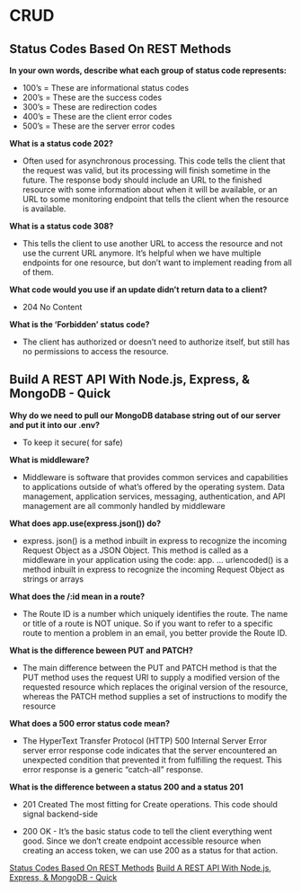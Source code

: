 # CRUD

## Status Codes Based On REST Methods

**In your own words, describe what each group of status code represents:**
- 100’s = These are informational status codes
- 200’s = These are the success codes
- 300’s = These are redirection codes
- 400’s = These are the client error codes
- 500’s = These are the server error codes



**What is a status code 202?**

- Often used for asynchronous processing. This code tells the client that the request was valid, but its processing will finish sometime in the future. The response body should include an URL to the finished resource with some information about when it will be available, or an URL to some monitoring endpoint that tells the client when the resource is available.

**What is a status code 308?**

- This tells the client to use another URL to access the resource and not use the current URL anymore. It’s helpful when we have multiple endpoints for one resource, but don’t want to implement reading from all of them.


**What code would you use if an update didn’t return data to a client?**

- 204 No Content


**What is the ‘Forbidden’ status code?**

- The client has authorized or doesn’t need to authorize itself, but still has no permissions to access the resource.


## Build A REST API With Node.js, Express, & MongoDB - Quick 


**Why do we need to pull our MongoDB database string out of our server and put it into our .env?**

- To keep it secure( for safe)


**What is middleware?**

- Middleware is software that provides common services and capabilities to applications outside of what’s offered by the operating system. Data management, application services, messaging, authentication, and API management are all commonly handled by middleware

**What does app.use(express.json()) do?**

- express. json() is a method inbuilt in express to recognize the incoming Request Object as a JSON Object. This method is called as a middleware in your application using the code: app. … urlencoded() is a method inbuilt in express to recognize the incoming Request Object as strings or arrays


**What does the /:id mean in a route?**


- The Route ID is a number which uniquely identifies the route. The name or title of a route is NOT unique. So if you want to refer to a specific route to mention a problem in an email, you better provide the Route ID.


**What is the difference beween PUT and PATCH?**

- The main difference between the PUT and PATCH method is that the PUT method uses the request URI to supply a modified version of the requested resource which replaces the original version of the resource, whereas the PATCH method supplies a set of instructions to modify the resource




**What does a 500 error status code mean?**

- The HyperText Transfer Protocol (HTTP) 500 Internal Server Error server error response code indicates that the server encountered an unexpected condition that prevented it from fulfilling the request. This error response is a generic “catch-all” response.

**What is the difference between a status 200 and a status 201**

- 201 Created  The most fitting for Create operations. This code should signal backend-side

- 200 OK - It’s the basic status code to tell the client everything went good. Since we don’t create endpoint accessible resource when creating an access token, we can use 200 as a status for that action.


[Status Codes Based On REST Methods](https://www.moesif.com/blog/technical/api-design/Which-HTTP-Status-Code-To-Use-For-Every-CRUD-App/)
[Build A REST API With Node.js, Express, & MongoDB - Quick ](https://www.youtube.com/channel/UCFbNIlppjAuEX4znoulh0Cw)